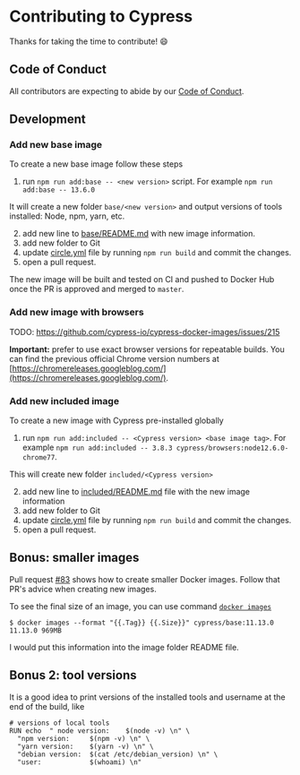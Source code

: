 # Contributing to Cypress

Thanks for taking the time to contribute! :smile:

## Code of Conduct

All contributors are expecting to abide by our [Code of Conduct](CODE_OF_CONDUCT.md).

## Development

### Add new base image

To create a new base image follow these steps

1. run `npm run add:base -- <new version>` script. For example `npm run add:base -- 13.6.0`

It will create a new folder `base/<new version>` and output versions of tools installed: Node, npm, yarn, etc.

2. add new line to [base/README.md](base/README.md) with new image information.
3. add new folder to Git
4. update [circle.yml](circle.yml) file by running `npm run build` and commit the changes.
4. open a pull request.

The new image will be built and tested on CI and pushed to Docker Hub once the PR is approved and merged to `master`.

### Add new image with browsers

TODO: https://github.com/cypress-io/cypress-docker-images/issues/215

**Important:** prefer to use exact browser versions for repeatable builds. You can find the previous official Chrome version numbers at [https://chromereleases.googleblog.com/](https://chromereleases.googleblog.com/).

### Add new included image

To create a new image with Cypress pre-installed globally

1. run `npm run add:included -- <Cypress version> <base image tag>`. For example `npm run add:included -- 3.8.3 cypress/browsers:node12.6.0-chrome77`.

This will create new folder `included/<Cypress version>`

2. add new line to [included/README.md](included/README.md) file with the new image information
3. add new folder to Git
4. update [circle.yml](circle.yml) file by running `npm run build` and commit the changes.
4. open a pull request.

## Bonus: smaller images

Pull request [#83](https://github.com/cypress-io/cypress-docker-images/pull/83) shows how to create smaller Docker images. Follow that PR's advice when creating new images.

To see the final size of an image, you can use command [`docker images`](https://docs.docker.com/engine/reference/commandline/images/)

```
$ docker images --format "{{.Tag}} {{.Size}}" cypress/base:11.13.0
11.13.0 969MB
```

I would put this information into the image folder README file.

## Bonus 2: tool versions

It is a good idea to print versions of the installed tools and username at the end of the build, like

```
# versions of local tools
RUN echo  " node version:    $(node -v) \n" \
  "npm version:     $(npm -v) \n" \
  "yarn version:    $(yarn -v) \n" \
  "debian version:  $(cat /etc/debian_version) \n" \
  "user:            $(whoami) \n"
```
